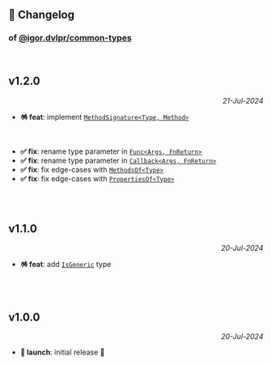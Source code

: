 ## 📒 Changelog

### of [@igor.dvlpr/common-types](https://github.com/igorskyflyer/npm-common-types)

<br>

## v1.2.0

<p align="right"><em>21-Jul-2024</em></p>

- **🪅 feat**: implement [`MethodSignature<Type, Method>`](./README.md#methodsignaturetype-method)

<br>

- **✅ fix**: rename type parameter in [`Func<Args, FnReturn>`](./README#funcargs-fnreturn)
- **✅ fix**: rename type parameter in [`Callback<Args, FnReturn>`](./README.md#callbackargs-fnreturn)
- **✅ fix**: fix edge-cases with [`MethodsOf<Type>`](./README.md#methodsoftype)
- **✅ fix**: fix edge-cases with [`PropertiesOf<Type>`](./README.md#propertiesoftype)

<br>
<br>

## v1.1.0

<p align="right"><em>20-Jul-2024</em></p>

- **🪅 feat**: add [`IsGeneric`](./README.md#isgenerictype) type

<br>
<br>

## v1.0.0

<p align="right"><em>20-Jul-2024</em></p>

- **🚀 launch**: initial release 🎉

